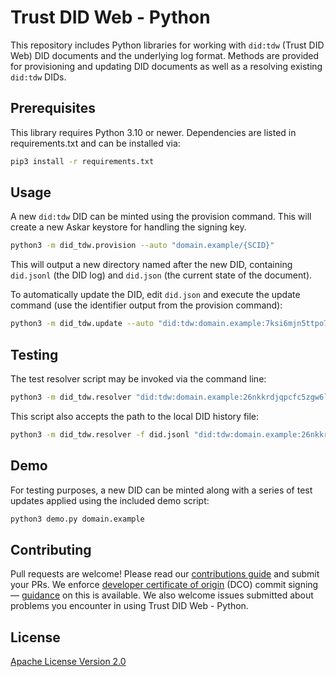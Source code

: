 # Trust DID Web - Python

This repository includes Python libraries for working with `did:tdw` (Trust DID Web) DID documents and the underlying log format. Methods are provided for provisioning and updating DID documents as well as a resolving existing `did:tdw` DIDs.

## Prerequisites

This library requires Python 3.10 or newer. Dependencies are listed in requirements.txt and can be installed via:

```sh
pip3 install -r requirements.txt
```

## Usage

A new `did:tdw` DID can be minted using the provision command. This will create a new Askar keystore for handling the signing key.

```sh
python3 -m did_tdw.provision --auto "domain.example/{SCID}"
```

This will output a new directory named after the new DID, containing `did.jsonl` (the DID log) and `did.json` (the current state of the document).

To automatically update the DID, edit `did.json` and execute the update command (use the identifier output from the provision command):

```sh
python3 -m did_tdw.update --auto "did:tdw:domain.example:7ksi6mjn5ttpo7gw2ihz43dapmnl"
```

## Testing

The test resolver script may be invoked via the command line:

```sh
python3 -m did_tdw.resolver "did:tdw:domain.example:26nkkrdjqpcfc5zgw6lgsgsgscrg"
```

This script also accepts the path to the local DID history file:

```sh
python3 -m did_tdw.resolver -f did.jsonl "did:tdw:domain.example:26nkkrdjqpcfc5zgw6lgsgsgscrg"
```

## Demo

For testing purposes, a new DID can be minted along with a series of test updates applied using the included demo script:

```sh
python3 demo.py domain.example
```

## Contributing

Pull requests are welcome! Please read our [contributions guide](./CONTRIBUTING.md) and submit your PRs. We enforce [developer certificate of origin](https://developercertificate.org/) (DCO) commit signing — [guidance](https://github.com/apps/dco) on this is available. We also welcome issues submitted about problems you encounter in using Trust DID Web - Python.

## License

[Apache License Version 2.0](LICENSE)
